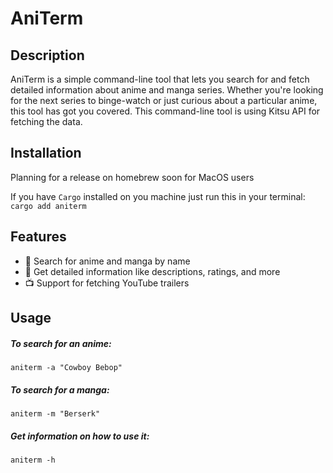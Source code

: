 # AniTerm

## Description
AniTerm is a simple command-line tool that lets you search for and fetch detailed information about anime and manga series. Whether you're looking for the next series to binge-watch or just curious about a particular anime, this tool has got you covered. This command-line tool is using Kitsu API for fetching the data.

## Installation
Planning for a release on homebrew soon for MacOS users


If you have `Cargo` installed on you machine just run this in your terminal:
`cargo add aniterm`


## Features

- 🌟 Search for anime and manga by name
- 📄 Get detailed information like descriptions, ratings, and more
- 📺 Support for fetching YouTube trailers

## Usage

#####  To search for an anime:
`aniterm -a "Cowboy Bebop"`


##### To search for a manga:
`aniterm -m "Berserk"`


##### Get information on how to use it:
`aniterm -h`
